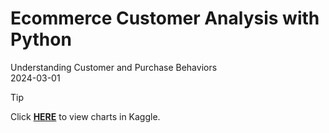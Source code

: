 # Ecommerce Customer Analysis with Python
Understanding Customer and Purchase Behaviors \
2024-03-01

> [!TIP]
> Click [**HERE**](https://www.kaggle.com/code/joyccheng/e-commerce-customer-analysis) to view charts in Kaggle.
